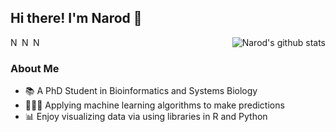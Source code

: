 ## Hi there! I'm Narod 👋

<a href="https://github.com/narodkebabci/github-readme-stats"><img align="right" src="https://github-readme-stats.vercel.app/api?username=narodkebabci&show_icons=true&include_all_commits=true&theme=graywhite&hide_border=true" alt="Narod's github stats" /></a>

<a href="https://twitter.com/naar_k">
  <img align="left" alt="Narod's Twitter" width="15px" src="https://cdn.jsdelivr.net/npm/simple-icons@v3/icons/twitter.svg" />
</a>
<a href="https://www.linkedin.com/in/narod-kebabci/">
  <img align="left" alt="Narod's Linkdein" width="15px" src="https://cdn.jsdelivr.net/npm/simple-icons@v3/icons/linkedin.svg" />
</a>
<a href="https://scholar.google.com/citations?user=1Coz5z8AAAAJ&hl=en&authuser=1">
  <img align="left" alt="Narod's Scholar" width="15px" src="https://cdn.jsdelivr.net/npm/simple-icons@3.2.0/icons/googlescholar.svg" />
</a>
<br />

### About Me

- 📚 A PhD Student in Bioinformatics and Systems Biology
- 👩🏻‍💻 Applying machine learning algorithms to make predictions 
- 📊 Enjoy visualizing data via using libraries in R and Python

<!--
**narodkebabci/narodkebabci** is a ✨ _special_ ✨ repository because its `README.md` (this file) appears on your GitHub profile.

